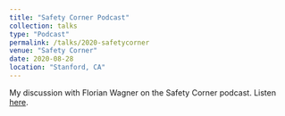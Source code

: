 ```yaml
---
title: "Safety Corner Podcast"
collection: talks
type: "Podcast"
permalink: /talks/2020-safetycorner
venue: "Safety Corner"
date: 2020-08-28
location: "Stanford, CA"
---
```


My discussion with Florian Wagner on the Safety Corner podcast. Listen [here](https://safetycorner.wagnerflorian.eu/index.php/de/ueber/25-episode-8-englisch-safety-validation-of-autonomous-systems-using-machine-learning-with-anthony-corso). 


